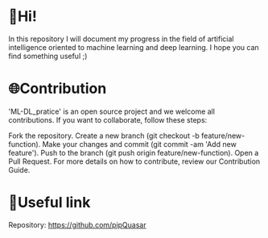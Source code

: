 # 👋Hi!
In this repository I will document my progress in the field of artificial intelligence oriented to machine learning and deep learning. I hope you can find something useful ;)

# 🌐Contribution
'ML-DL_pratice' is an open source project and we welcome all contributions. If you want to collaborate, follow these steps:

Fork the repository. Create a new branch (git checkout -b feature/new-function). Make your changes and commit (git commit -am 'Add new feature'). Push to the branch (git push origin feature/new-function). Open a Pull Request. For more details on how to contribute, review our Contribution Guide.

# 🔗Useful link
Repository: https://github.com/pipQuasar
